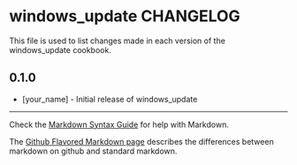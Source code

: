 windows_update CHANGELOG
========================

This file is used to list changes made in each version of the windows_update cookbook.

0.1.0
-----
- [your_name] - Initial release of windows_update

- - -
Check the [Markdown Syntax Guide](http://daringfireball.net/projects/markdown/syntax) for help with Markdown.

The [Github Flavored Markdown page](http://github.github.com/github-flavored-markdown/) describes the differences between markdown on github and standard markdown.

